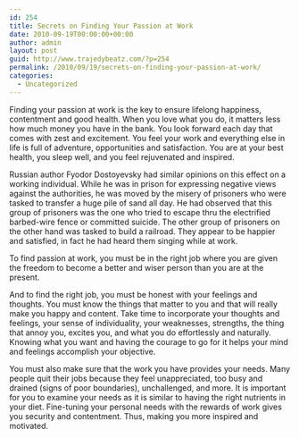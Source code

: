 ```yaml
---
id: 254
title: Secrets on Finding Your Passion at Work
date: 2010-09-19T00:00:00+00:00
author: admin
layout: post
guid: http://www.trajedybeatz.com/?p=254
permalink: /2010/09/19/secrets-on-finding-your-passion-at-work/
categories:
  - Uncategorized
---
```

Finding your passion at work is the key to ensure lifelong happiness, contentment and good health. When you love what you do, it matters less how much money you have in the bank. You look forward each day that comes with zest and excitement. You feel your work and everything else in life is full of adventure, opportunities and satisfaction. You are at your best health, you sleep well, and you feel rejuvenated and inspired. 

Russian author Fyodor Dostoyevsky had similar opinions on this effect on a working individual. While he was in prison for expressing negative views against the authorities, he was moved by the misery of prisoners who were tasked to transfer a huge pile of sand all day. He had observed that this group of prisoners was the one who tried to escape thru the electrified barbed-wire fence or committed suicide. The other group of prisoners on the other hand was tasked to build a railroad. They appear to be happier and satisfied, in fact he had heard them singing while at work. 

To find passion at work, you must be in the right job where you are given the freedom to become a better and wiser person than you are at the present.
  
And to find the right job, you must be honest with your feelings and thoughts. You must know the things that matter to you and that will really make you happy and content. Take time to incorporate your thoughts and feelings, your sense of individuality, your weaknesses, strengths, the thing that annoy you, excites you, and what you do effortlessly and naturally. Knowing what you want and having the courage to go for it helps your mind and feelings accomplish your objective. 

You must also make sure that the work you have provides your needs. Many people quit their jobs because they feel unappreciated, too busy and drained (signs of poor boundaries), unchallenged, and more. It is important for you to examine your needs as it is similar to having the right nutrients in your diet. Fine-tuning your personal needs with the rewards of work gives you security and contentment. Thus, making you more inspired and motivated.